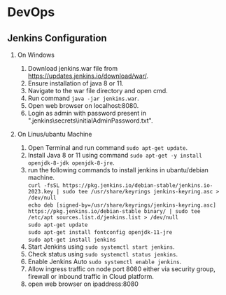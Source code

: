 # DevOps

## Jenkins Configuration

1. On Windows
    1. Download jenkins.war file from https://updates.jenkins.io/download/war/.
    2. Ensure installation of java 8 or 11.
    3. Navigate to the war file directory and open cmd.
    4. Run command `java -jar jenkins.war`.
    5. Open web browser on localhost:8080.
    6. Login as admin with password present in ".jenkins\secrets\initialAdminPassword.txt".

2. On Linus/ubantu Machine
    1. Open Terminal and run command `sudo apt-get update`.  
    2. Install Java 8 or 11 using command `sudo apt-get -y install openjdk-8-jdk openjdk-8-jre`.  
    3. run the following commands to install jenkins in ubantu/debian machine.  
        `curl -fsSL https://pkg.jenkins.io/debian-stable/jenkins.io-2023.key | sudo tee /usr/share/keyrings jenkins-keyring.asc > /dev/null`  
        `echo deb [signed-by=/usr/share/keyrings/jenkins-keyring.asc] https://pkg.jenkins.io/debian-stable binary/ | sudo tee /etc/apt sources.list.d/jenkins.list > /dev/null`  
        `sudo apt-get update`  
        `sudo apt-get install fontconfig openjdk-11-jre`  
        `sudo apt-get install jenkins`  
    4. Start Jenkins using `sudo systemctl start jenkins`.
    5. Check status using `sudo systemctl status jenkins`.
    6. Enable Jenkins Auto `sudo systemctl enable jenkins`.
    7. Allow ingress traffic on node port 8080 either via security group, firewall or inbound traffic in Cloud platform. 
    8. open web browser on ipaddress:8080